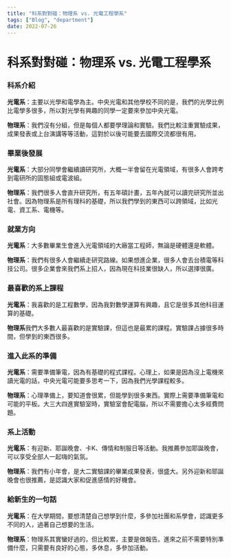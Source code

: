 ```yaml
---
title: "科系對對碰：物理系 vs. 光電工程學系"
tags: ["Blog", "department"]
date: 2022-07-26
---
```

# 科系對對碰：物理系 vs. 光電工程學系

### 科系介紹

**光電系**：主要以光學和電學為主。中央光電和其他學校不同的是，我們的光學比例比電學多很多，所以對光學有興趣的同學一定要來參加中央光電。

**物理系**：我們沒有分組，但是每個人都要學理論和實驗。我們比較注重實驗成果，成果發表或上台演講等等活動，這對於以後可能要去國際交流都很有用。

### 畢業後發展

**光電系**：大部分同學會繼續讀研究所，大概一半會留在光電領域，有很多人會跨考到電研所的固態組或電波組。

**物理系**：我們很多人會直升研究所，有五年碩計畫，五年內就可以讀完研究所並出社會。因為物理系是所有理科的基礎，所以我們學到的東西可以跨領域，比如光電、資工系、電機等。

### 就業方向

**光電系**：大多數畢業生會進入光電領域的大廠當工程師，無論是硬體還是軟體。

**物理系**：我們有很多人會繼續走研究路線。如果想進企業，很多人會去台積電等科技公司。很多企業會來我們系上招人，因為現在科技業很缺人，所以選擇很廣。

### 最喜歡的系上課程

**光電系**：我喜歡的是工程數學，因為我對數學運算有興趣，且它是很多其他科目運算的基礎。

**物理系**我們大多數人最喜歡的是實驗課，但這也是最累的課程。實驗課占據很多時間，但學到的東西很多。

### 進入此系的準備

**光電系**：需要準備筆電，因為有基礎的程式課程。心理上，如果是因為沒上電機來讀光電的話，中央光電可能要多思考一下，因為我們光學課程較多。

**物理系**：心理準備上，要知道會很累，但能學到很多東西。實際上需要準備筆電和可能的平板。大三大四進實驗室時，實驗室會配電腦，所以不需要擔心太多經費問題。

### 系上活動

**光電系**：有迎新、耶誕晚會、卡K、傳情和制服日等活動。我推薦參加耶誕晚會，可以享受全部人一起嗨的氣氛。

**物理系**：我們有小年會，是大二實驗課的畢業成果發表，很盛大。另外迎新和耶誕晚會也很推薦，是認識大家和促進感情的好機會。

### 給新生的一句話

**光電系**：在大學期間，要想清楚自己想學到什麼，多參加社團和系學會，認識更多不同的人，過著自己想要的生活。

**物理系**：物理系其實蠻好過的，但比較累，主要是做報告。進來之前不需要特別準備什麼，只需要有良好的心態，多休息，多參加活動。